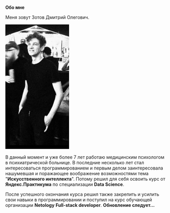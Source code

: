 **Обо мне**

Меня зовут Зотов Дмитрий Олегович.

![Alt text](image.png)

В данный момент и уже более 7 лет работаю медицинским психологом в психиатрической больнице. В последние несколько лет стал интересоваться программированием и первым делом заинтересовала нашумевшая и поражающее воображение возможностями тема "__Искусственного интеллекта__". Потому решил для себя освоить курс от **Яндекс.Практикума** по специализации **Data Science**. 

После успешного окончания курса решил также закрепить и усилить свои навыки в программировании и поступил на курс обучающей организации **Netology** **Full-stack developer**.
__Обновление следует...__
